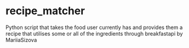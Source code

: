 # recipe_matcher
Python script that takes the food user currently has and provides them a recipe that utilises some or all of the ingredients through breakfastapi by MariiaSizova
